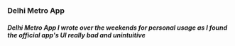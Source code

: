 ### Delhi Metro App

##### Delhi Metro App I wrote over the weekends for personal usage as I found the official app's UI really bad and unintuitive